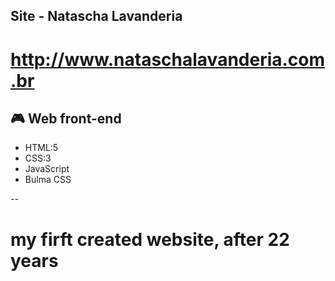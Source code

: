 
## Site - Natascha Lavanderia 
# http://www.nataschalavanderia.com.br

## 🎮 Web front-end

- HTML:5
- CSS:3
- JavaScript
- Bulma CSS

--

# my firft created website, after 22 years
